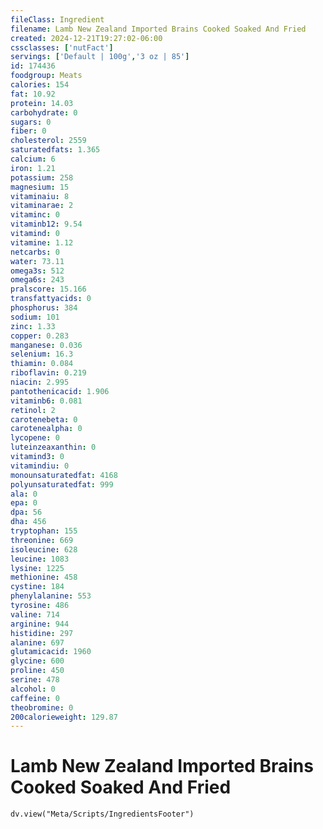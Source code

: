 ```yaml
---
fileClass: Ingredient
filename: Lamb New Zealand Imported Brains Cooked Soaked And Fried
created: 2024-12-21T19:27:02-06:00
cssclasses: ['nutFact']
servings: ['Default | 100g','3 oz | 85']
id: 174436
foodgroup: Meats
calories: 154
fat: 10.92
protein: 14.03
carbohydrate: 0
sugars: 0
fiber: 0
cholesterol: 2559
saturatedfats: 1.365
calcium: 6
iron: 1.21
potassium: 258
magnesium: 15
vitaminaiu: 8
vitaminarae: 2
vitaminc: 0
vitaminb12: 9.54
vitamind: 0
vitamine: 1.12
netcarbs: 0
water: 73.11
omega3s: 512
omega6s: 243
pralscore: 15.166
transfattyacids: 0
phosphorus: 384
sodium: 101
zinc: 1.33
copper: 0.283
manganese: 0.036
selenium: 16.3
thiamin: 0.084
riboflavin: 0.219
niacin: 2.995
pantothenicacid: 1.906
vitaminb6: 0.081
retinol: 2
carotenebeta: 0
carotenealpha: 0
lycopene: 0
luteinzeaxanthin: 0
vitamind3: 0
vitamindiu: 0
monounsaturatedfat: 4168
polyunsaturatedfat: 999
ala: 0
epa: 0
dpa: 56
dha: 456
tryptophan: 155
threonine: 669
isoleucine: 628
leucine: 1083
lysine: 1225
methionine: 458
cystine: 184
phenylalanine: 553
tyrosine: 486
valine: 714
arginine: 944
histidine: 297
alanine: 697
glutamicacid: 1960
glycine: 600
proline: 450
serine: 478
alcohol: 0
caffeine: 0
theobromine: 0
200calorieweight: 129.87
---
```


# Lamb New Zealand Imported Brains Cooked Soaked And Fried

```dataviewjs
dv.view("Meta/Scripts/IngredientsFooter")
```